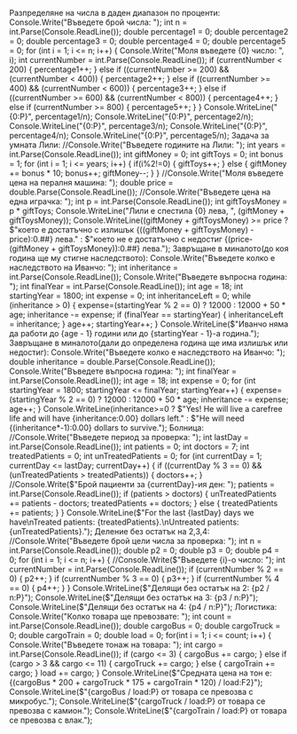 ﻿Разпределяне на числа в даден диапазон по проценти:
	Console.Write("Въведете брой числа: ");
        int n = int.Parse(Console.ReadLine());
        double percentage1 = 0;
        double percentage2 = 0;
        double percentage3 = 0;
        double percentage4 = 0;
        double percentage5 = 0;
        for (int i = 1; i <= n; i++)
        {
            Console.Write("Моля въведете {0} число: ", i);
            int currentNumber = int.Parse(Console.ReadLine());
            if (currentNumber < 200)
            {
                percentage1++;
            }
            else if ((currentNumber >= 200) && (currentNumber < 400))
            {
                percentage2++;
            }
            else if ((currentNumber >= 400) && (currentNumber < 600))
            {
                percentage3++;
            }
            else if ((currentNumber >= 600) && (currentNumber < 800))
            {
                percentage4++;
            }
            else if (currentNumber >= 800)
            {
                percentage5++;
            }
        }
        Console.WriteLine("{0:P}", percentage1/n);
        Console.WriteLine("{0:P}", percentage2/n);
        Console.WriteLine("{0:P}", percentage3/n);
        Console.WriteLine("{0:P}", percentage4/n);
        Console.WriteLine("{0:P}", percentage5/n);
Задача за умната Лили:
	//Console.Write("Въведете годините на Лили: ");
        int years = int.Parse(Console.ReadLine());
        int giftMoney = 0;
        int giftToys = 0;
        int bonus = 1;
        for (int i = 1; i <= years; i++)
        {
            if(i%2!=0)
            {
                giftToys++;
            }
            else
            {
                giftMoney += bonus * 10;
                bonus++;
                giftMoney--;
            }
        }
	//Console.Write("Моля въведете цена на пералня машина: ");
        double price = double.Parse(Console.ReadLine());
        //Console.Write("Въведете цена на една играчка: ");
        int p = int.Parse(Console.ReadLine());
        int giftToysMoney = p * giftToys;
        Console.WriteLine("Лили е спестила {0} лева, ", (giftMoney + giftToysMoney)); 
        Console.WriteLine((giftMoney + giftToysMoney) >= price ? $"което е достатъчно с излишък {((giftMoney + giftToysMoney) - price):0.##} лева." : $"което не е достатъчно с недостиг {(price-(giftMoney + giftToysMoney)):0.##} лева.");
Завръщане в миналото(до коя година ще му стигне наследството):
	Console.Write("Въведете колко е наследството на Иванчо: ");
        int inheritance = int.Parse(Console.ReadLine());
        Console.Write("Въведете въпросна година: ");
        int finalYear = int.Parse(Console.ReadLine());
        int age = 18;
        int startingYear = 1800;
        int expense = 0;
        int inheritanceLeft = 0;
        while (inheritance > 0) 
        {
            expense=(startingYear % 2 == 0) ? 12000 : 12000 + 50 * age;
            inheritance -= expense;
            if (finalYear == startingYear)
            {
                inheritanceLeft = inheritance;
            }
            age++;
            startingYear++;
        }
        Console.WriteLine($"Иванчо няма да работи до {age - 1} години или до {startingYear - 1}-а година.");
Завръщане в миналото(дали до определена година ще има излишък или недостиг):
 	Console.Write("Въведете колко е наследството на Иванчо: ");
        double inheritance = double.Parse(Console.ReadLine());
        Console.Write("Въведете въпросна година: ");
        int finalYear = int.Parse(Console.ReadLine());
        int age = 18;
        int expense = 0;
        for (int startingYear = 1800; startingYear <= finalYear; startingYear++) 
        {
            expense=(startingYear % 2 == 0) ? 12000 : 12000 + 50 * age;
            inheritance -= expense;
            age++;
        }
        Console.WriteLine(inheritance>=0 ? $"Yes! He will live a carefree life and will have {inheritance:0.00} dollars left." :
        $"He will need {(inheritance*-1):0.00} dollars to survive.");
Болница:
	//Console.Write("Въведете период за проверка: ");
        int lastDay = int.Parse(Console.ReadLine());
        int patients = 0;
        int doctors = 7;
        int treatedPatients = 0;
        int unTreatedPatients = 0;
        for (int currentDay = 1; currentDay <= lastDay; currentDay++)
        {
             if ((currentDay % 3 == 0) && (unTreatedPatients > treatedPatients))
             {
                doctors++;
             }
             //Console.Write($"Брой пациенти за {currentDay}-ия ден: ");
             patients = int.Parse(Console.ReadLine());
             if (patients > doctors)
             {
                unTreatedPatients += patients - doctors;
                treatedPatients += doctors;
             }
             else
             {
                treatedPatients += patients;
             }
         }
         Console.WriteLine($"For the last {lastDay} days we have\nTreated patients: {treatedPatients}.\nUntreated patients: {unTreatedPatients}.");
Деление без остатък на 2,3,4:
	//Console.Write("Въведете брой цели числа за проверка: ");
        int n = int.Parse(Console.ReadLine());
        double p2 = 0;
        double p3 = 0;
        double p4 = 0;
        for (int i = 1; i <= n; i++)
        {
            //Console.Write($"Въведете {i}-о число: ");
            int currentNumber = int.Parse(Console.ReadLine());
            if (currentNumber % 2 == 0) 
            {
                p2++;
            }
            if (currentNumber % 3 == 0)
            {
                p3++;
            }
            if (currentNumber % 4 == 0)
            {
                p4++;
            }
        }
        Console.WriteLine($"Делящи без остатък на 2: {p2 / n:P}");
        Console.WriteLine($"Делящи без остатък на 3: {p3 / n:P}");
        Console.WriteLine($"Делящи без остатък на 4: {p4 / n:P}");
Логистика:
	Console.Write("Колко товара ще превозвате: ");
        int count = int.Parse(Console.ReadLine());
        double cargoBus = 0;
        double cargoTruck = 0;
        double cargoTrain = 0;
        double load = 0;
        for(int i = 1; i <= count; i++)
        {
            Console.Write("Въведете тонаж на товара: ");
            int cargo = int.Parse(Console.ReadLine());
            if (cargo <= 3) 
            {
                cargoBus += cargo;
            }
            else if (cargo > 3 && cargo <= 11)
            {
                cargoTruck += cargo;
            }
            else
            {
                cargoTrain += cargo;
            }
            load += cargo;
        }
        Console.WriteLine($"Средната цена на тон е: {(cargoBus * 200 + cargoTruck * 175 + cargoTrain * 120) / load:F2}");
        Console.WriteLine($"{cargoBus / load:P} от товара се превозва с микробус.");
        Console.WriteLine($"{cargoTruck / load:P} от товара се превозва с камион.");
        Console.WriteLine($"{cargoTrain / load:P} от товара се превозва с влак.");